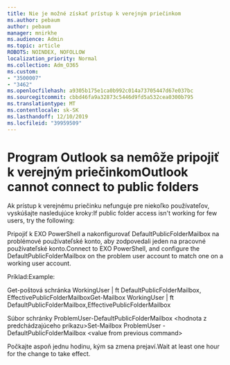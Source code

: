 ```yaml
---
title: Nie je možné získať prístup k verejným priečinkom
ms.author: pebaum
author: pebaum
manager: mnirkhe
ms.audience: Admin
ms.topic: article
ROBOTS: NOINDEX, NOFOLLOW
localization_priority: Normal
ms.collection: Adm_O365
ms.custom:
- "3500007"
- "3462"
ms.openlocfilehash: a9305b175e1ca0b992c014a73705447d67e037bc
ms.sourcegitcommit: cbbd46fa9a32873c5446d9fd5a532cea0300b795
ms.translationtype: MT
ms.contentlocale: sk-SK
ms.lasthandoff: 12/10/2019
ms.locfileid: "39959509"
---
```

# <a name="outlook-cannot-connect-to-public-folders"></a><span data-ttu-id="d9b66-102">Program Outlook sa nemôže pripojiť k verejným priečinkom</span><span class="sxs-lookup"><span data-stu-id="d9b66-102">Outlook cannot connect to public folders</span></span>

<span data-ttu-id="d9b66-103">Ak prístup k verejnému priečinku nefunguje pre niekoľko používateľov, vyskúšajte nasledujúce kroky:</span><span class="sxs-lookup"><span data-stu-id="d9b66-103">If public folder access isn't working for few users, try the following:</span></span>

<span data-ttu-id="d9b66-104">Pripojiť k EXO PowerShell a nakonfigurovať DefaultPublicFolderMailbox na problémové používateľské konto, aby zodpovedali jeden na pracovné používateľské konto.</span><span class="sxs-lookup"><span data-stu-id="d9b66-104">Connect to EXO PowerShell, and configure the DefaultPublicFolderMailbox on the problem user account to match one on a working user account.</span></span>

<span data-ttu-id="d9b66-105">Príklad:</span><span class="sxs-lookup"><span data-stu-id="d9b66-105">Example:</span></span>

<span data-ttu-id="d9b66-106">Get-poštová schránka WorkingUser | ft DefaultPublicFolderMailbox, EffectivePublicFolderMailbox</span><span class="sxs-lookup"><span data-stu-id="d9b66-106">Get-Mailbox WorkingUser | ft DefaultPublicFolderMailbox,EffectivePublicFolderMailbox</span></span>

<span data-ttu-id="d9b66-107">Súbor schránky ProblemUser-DefaultPublicFolderMailbox \<hodnota z predchádzajúceho príkazu></span><span class="sxs-lookup"><span data-stu-id="d9b66-107">Set-Mailbox ProblemUser -DefaultPublicFolderMailbox \<value from previous command></span></span>

<span data-ttu-id="d9b66-108">Počkajte aspoň jednu hodinu, kým sa zmena prejaví.</span><span class="sxs-lookup"><span data-stu-id="d9b66-108">Wait at least one hour for the change to take effect.</span></span>